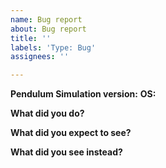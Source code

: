 ```yaml
---
name: Bug report
about: Bug report
title: ''
labels: 'Type: Bug'
assignees: ''

---
```


**Pendulum Simulation version:** 
**OS:** 

**What did you do?**


**What did you expect to see?**

 
**What did you see instead?**
